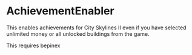 # AchievementEnabler

This enables achievements for City Skylines II even if you have selected unlimited money or all unlocked buildings from the game.

This requires bepinex 
